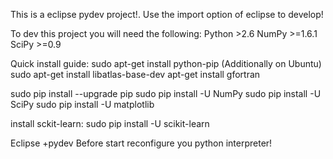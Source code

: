 This is a eclipse pydev project!. Use the import option of eclipse to develop!

To dev this project you will need the following:
Python >2.6
NumPy >=1.6.1
SciPy >=0.9


Quick install guide:
sudo apt-get install python-pip
(Additionally on Ubuntu)
        sudo apt-get install libatlas-base-dev
        apt-get install gfortran

sudo pip install --upgrade pip
sudo pip install -U NumPy
sudo pip install -U SciPy
sudo pip install -U matplotlib

install sckit-learn:
sudo pip install -U scikit-learn

Eclipse +pydev
Before start reconfigure you python interpreter!


